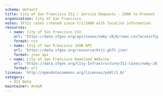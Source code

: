 ```yaml
---
schema: default
title: City of San Francisco 311 / Service Requests - 2008 to Present
organization: City of San Francisco
notes: SF311 cases created since 7/1/2008 with location information. 
resources:
  - name: City of San Francisco CSV
    url: 'https://data.sfgov.org/api/views/vw6y-z8j6/rows.csv?accessType=DOWNLOAD'
    format: csv
  - name: City of San Francisco JSON API
    url: 'https://data.sfgov.org/resource/ktji-gk7t.json'
    format: json api
  - name: City of San Francisco Download Website
    url: 'https://data.sfgov.org/City-Infrastructure/311-Cases/vw6y-z8j6'
    format: url
license: 'http://opendatacommons.org/licenses/pddl/1.0/'
category:
  - 311 Data
maintainer: AndyM
---
```

